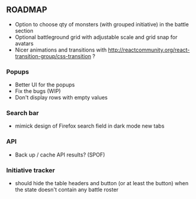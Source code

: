 ## ROADMAP

- Option to choose qty of monsters (with grouped initiative) in the battle section
- Optional battleground grid with adjustable scale and grid snap for avatars
- Nicer animations and transitions with http://reactcommunity.org/react-transition-group/css-transition ?

### Popups

- Better UI for the popups
- Fix the bugs (WIP)
- Don't display rows with empty values

### Search bar

- mimick design of Firefox search field in dark mode new tabs

### API

- Back up / cache API results? (SPOF)

### Initiative tracker

- should hide the table headers and button (or at least the button) when the state doesn't contain any battle roster
